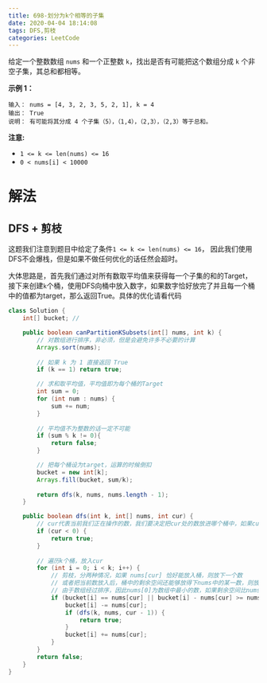 ```yaml
---
title: 698-划分为k个相等的子集
date: 2020-04-04 18:14:08
tags: DFS,剪枝
categories: LeetCode
---
```


给定一个整数数组 `nums` 和一个正整数 `k`，找出是否有可能把这个数组分成 `k` 个非空子集，其总和都相等。

**示例 1：**

```
输入： nums = [4, 3, 2, 3, 5, 2, 1], k = 4
输出： True
说明： 有可能将其分成 4 个子集（5），（1,4），（2,3），（2,3）等于总和。
```

**注意:**

- `1 <= k <= len(nums) <= 16`
- `0 < nums[i] < 10000`

<!--more-->

# 解法

## DFS + 剪枝

这题我们注意到题目中给定了条件`1 <= k <= len(nums) <= 16`， 因此我们使用DFS不会爆栈，但是如果不做任何优化的话任然会超时。

大体思路是，首先我们通过对所有数取平均值来获得每一个子集的和的Target，接下来创建`k`个桶，使用DFS向桶中放入数字，如果数字恰好放完了并且每一个桶中的值都为target，那么返回True。具体的优化请看代码

```java
class Solution {
    int[] bucket; //

    public boolean canPartitionKSubsets(int[] nums, int k) {
        // 对数组进行排序，非必须，但是会避免许多不必要的计算
        Arrays.sort(nums);
        
        // 如果 k 为 1 直接返回 True
        if (k == 1) return true;

        // 求和取平均值，平均值即为每个桶的Target
        int sum = 0;
        for (int num : nums) {
            sum += num;
        }
        
        // 平均值不为整数的话一定不可能
        if (sum % k != 0){
            return false;
        }

        // 把每个桶设为target，运算的时候倒扣
        bucket = new int[k];
        Arrays.fill(bucket, sum/k);
        
        return dfs(k, nums, nums.length - 1);
    }

    public boolean dfs(int k, int[] nums, int cur) {
        // cur代表当前我们正在操作的数，我们要决定把cur处的数放进哪个桶中，如果cur<0代表所有数都放好了
        if (cur < 0) {
            return true;
        }
        
        // 遍历k个桶，放入cur
        for (int i = 0; i < k; i++) {
            // 剪枝，分两种情况，如果 nums[cur] 恰好能放入桶，则放下一个数
            // 或者把当前数放入后，桶中的剩余空间还能够放得下nums中的某一数，则放入下一个数
            // 由于数组经过排序，因此nums[0]为数组中最小的数，如果剩余空间比nums[0]小，那么数组中不存在能够补满这个桶的数了，剪枝。
            if (bucket[i] == nums[cur] || bucket[i] - nums[cur] >= nums[0]) {
                bucket[i] -= nums[cur];
                if (dfs(k, nums, cur - 1)) {
                    return true;
                }
                bucket[i] += nums[cur];
            }
        }
        return false;
    }
}
```